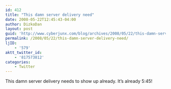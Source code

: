```yaml
---
id: 412
title: "This damn server delivery need"
date: 2008-05-22T12:45:43-04:00
author: DizkoDan
layout: post
guid: 'http://www.cyberjunx.com/blog/archives/2008/05/22/this-damn-server-delivery-need/'
permalink: /2008/05/22/this-damn-server-delivery-need/
ljID:
    - '579'
aktt_twitter_id:
    - '817573812'
categories:
    - Twitter
---
```


This damn server delivery needs to show up already. It’s already 5:45!